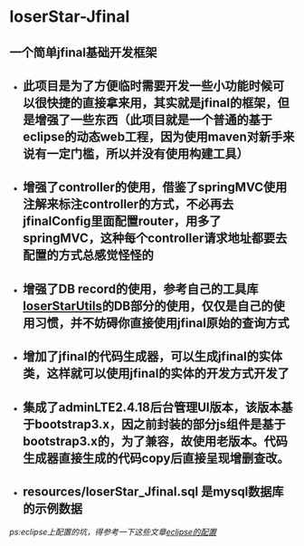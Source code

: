 # loserStar-Jfinal
## 一个简单jfinal基础开发框架
* ## 此项目是为了方便临时需要开发一些小功能时候可以很快捷的直接拿来用，其实就是jfinal的框架，但是增强了一些东西（此项目就是一个普通的基于eclipse的动态web工程，因为使用maven对新手来说有一定门槛，所以并没有使用构建工具）
* ## 增强了controller的使用，借鉴了springMVC使用注解来标注controller的方式，不必再去jfinalConfig里面配置router，用多了springMVC，这种每个controller请求地址都要去配置的方式总感觉怪怪的
* ## 增强了DB record的使用，参考自己的工具库[loserStarUtils](https://github.com/xinxin321198/loserStarUtils)的DB部分的使用，仅仅是自己的使用习惯，并不妨碍你直接使用jfinal原始的查询方式
* ## 增加了jfinal的代码生成器，可以生成jfinal的实体类，这样就可以使用jfinal的实体的开发方式开发了
* ## 集成了adminLTE2.4.18后台管理UI版本，该版本基于bootstrap3.x，因之前封装的部分js组件是基于bootstrap3.x的，为了兼容，故使用老版本。代码生成器直接生成的代码copy后直接呈现增删查改。
* ## resources/loserStar_Jfinal.sql 是mysql数据库的示例数据
*ps:eclipse上配置的坑，得参考一下这些文章[eclipse的配置](https://www.jianshu.com/p/01da85c5c02d)*